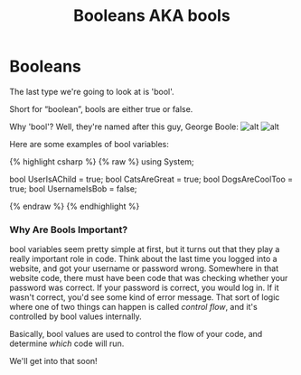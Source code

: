 ﻿---
title: Booleans AKA bools
---

# Booleans
The last type we're going to look at is 'bool'.

Short for “boolean”, bools are either true or false.

Why 'bool'? Well, they're named after this guy, George Boole:
![alt]({{site.baseurl}}/img/2/George_Boole_color.jpg "image_tooltip")
![alt]({{site.baseurl}}/img/2/madliboutput.png "image_tooltip")

Here are some examples of bool variables:

{% highlight csharp  %}
{% raw %}
using System;

bool UserIsAChild = true;
bool CatsAreGreat = true;
bool DogsAreCoolToo = true;
bool UsernameIsBob = false;

{% endraw %}
{% endhighlight %}

### Why Are Bools Important?
bool variables seem pretty simple at first, but it turns out that they play a really important role in code.
Think about the last time you logged into a website, and got your username or password wrong. Somewhere in that website code, there must have been code that was checking whether your password was correct. If your password is correct, you would log in. If it wasn't correct, you'd see some kind of error message.
That sort of logic where one of two things can happen is called _control flow_, and it's controlled by bool values internally. 

Basically, bool values are used to control the flow of your code, and determine _which_ code will run.

We'll get into that soon!
